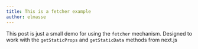 ```yaml
---
title: This is a fetcher example
author: elmasse
---
```


This post is just a small demo for using the `fetcher` mechanism. Designed to work with the `getStaticProps` and `getStaticData` methods from next.js


